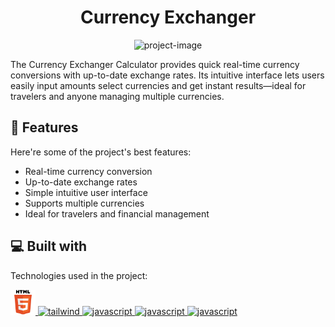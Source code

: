 <h1 align="center" id="title">Currency Exchanger</h1>

<p align="center"><img src="https://socialify.git.ci/arshitcc/currency-exchanger/image?description=1&amp;descriptionEditable=The%20Currency%20Exchanger%20provides%20quick%2C%20real-time%20currency%20conversions%20with%20up-to-date%20exchange%20rates.%20&amp;font=Raleway&amp;language=1&amp;name=1&amp;owner=1&amp;pattern=Charlie%20Brown&amp;theme=Dark" alt="project-image"></p>

<p id="description">The Currency Exchanger Calculator provides quick real-time currency conversions with up-to-date exchange rates. Its intuitive interface lets users easily input amounts select currencies and get instant results—ideal for travelers and anyone managing multiple currencies.</p>

  
  
<h2>🧐 Features</h2>

Here're some of the project's best features:

*   Real-time currency conversion
*   Up-to-date exchange rates
*   Simple intuitive user interface
*   Supports multiple currencies
*   Ideal for travelers and financial management

  
  
<h2>💻 Built with</h2>

Technologies used in the project:
<p align="left"> 
    <a href="https://www.w3.org/html/" target="_blank" rel="noreferrer"> <img src="https://raw.githubusercontent.com/devicons/devicon/master/icons/html5/html5-original-wordmark.svg" alt="html5" width="40" height="40"/> </a>
    <a href="https://tailwindcss.com/" target="_blank" rel="noreferrer"> <img src="https://www.vectorlogo.zone/logos/tailwindcss/tailwindcss-icon.svg" alt="tailwind" width="40" height="40"/> </a> 
    <a href="https://developer.mozilla.org/en-US/docs/Web/JavaScript" target="_blank" rel="noreferrer"> <img src="https://img.icons8.com/color/48/javascript--v1.png" alt="javascript" width="40" height="40"/> </a>
     <a href="https://react.dev/" target="_blank" rel="noreferrer"> <img src="https://www.vectorlogo.zone/logos/reactjs/reactjs-icon.svg" alt="javascript" width="40" height="40"/> </a>
    <a href="https://vite.dev/" target="_blank" rel="noreferrer"> <img src="https://img.icons8.com/fluency/48/vite.png" alt="javascript" width="40" height="40"/> </a>
  
</p>
